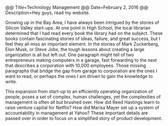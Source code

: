 @@ Title=Technology Management
@@ Date=February 2, 2016
@@ Description=Hey guys, read my website.

Growing up in the Bay Area, I have always been intrigued by the stories of Silicon Valley start-ups. At one point in High School, the local librarian determined that I had read every book the library had on the subject. These books contain fascinating stories of ideas, failure, and great success, but I feel they all miss an important element. In the stories of Mark Zuckerberg, Elon Musk, or Steve Jobs, the tough lessons about creating a large organization is all but left out. One paragraph might tell of two entrepreneurs making computers in a garage, fast forwarding to the next that describes a corporation with 10,000 employees. Those missing paragraphs that bridge the gap from garage to corporation are the ones I want to read, or perhaps the ones I am driven to gain the knowledge to write.

This expansion from start-up to an efficiently operating organization of people, poses a set of complex, human challenges, yet the complexities of management is often all but brushed over. How did Reed Hastings learn to raise venture capital for Netflix? How did Marisa Mayer set up a system of accountability in management at Yahoo? These important details are passed over in order to focus on a simplified story of product development.